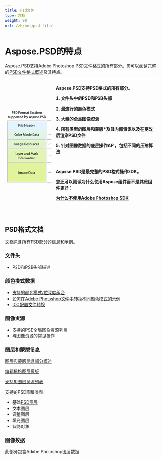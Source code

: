 ```yaml
---
title: Psd文件
type: 文档
weight: 90
url: /zh/net/psd-file/
---
```


# **Aspose.PSD的特点**
Aspose.PSD支持Adobe Photoshop PSD文件格式的所有部分。您可以阅读完整的[PSD文件格式概述](/zh/psd/net/psd-format-overview/)及其特点。



|![todo:image_alt_text](psd-file_1.png)|<p>Aspose.PSD支持PSD格式的所有部分。</p><p>1. 文件头中的PSD和PSB头部</p><p>2. 最流行的颜色模式</p><p>3. 大量的全局图像资源</p><p>4. 所有类型的图层和蒙版*及其内部资源以及在更改后渲染PSD文件</p><p>5. 针对图像数据的底层操作API，包括不同的压缩算法</p><p> </p><p>Aspose.PSD是最完整的PSD格式操作SDK。</p><p>您还可以阅读为什么使用Aspose组件而不是其他组件更好：</p><p>[为什么不使用Adobe Photoshop SDK](/zh/psd/net/why-not-adobe-photoshop-sdk-html/)</p><p> </p>| 
| :- | :- |
## **PSD格式文档**
文档包含所有PSD部分的信息和示例。
### **文件头**
- [PSD和PSB头部描述](/zh/psd/net/psd-and-psb-file-header/)
### **颜色模式数据**
- [支持的颜色模式/位深度组合](/zh/psd/net/supported-combination-of-color-modes-and-bit-depth-in-psd/)
- [如何在Adobe Photoshop文件中转换不同颜色模式的示例](/zh/psd/net/psd-convert-between-different-color-modes/)
- [ICC配置文件转换](https://docs.aspose.com/display/psdjava/Color+Space+Conversion+for+JPEG+through+ICC+Profiles)
### **图像资源**
- [支持的PSD全局图像资源列表](/zh/psd/net/list-of-the-supported-psd-global-image-resources/)
- 与图像资源的常见操作
### **图层和蒙版信息**
[图层和蒙版信息部分概述](/zh/psd/net/layers-and-mask-information-section-html/)

[编辑栅格图层蒙版](/zh/psd/net/editing-raster-layer-masks-in-psd-file-via-api/)

[支持的图层资源列表](/zh/psd/net/list-of-psd-layer-resources/)

支持的PSD图层类型:

- 基础[PSD图层](/zh/psd/net/psd-layer/)
- 文本图层
- 调整图层
- 填充图层
- 智能对象
### **图像数据**
此部分包含Adobe Photoshop图层数据
